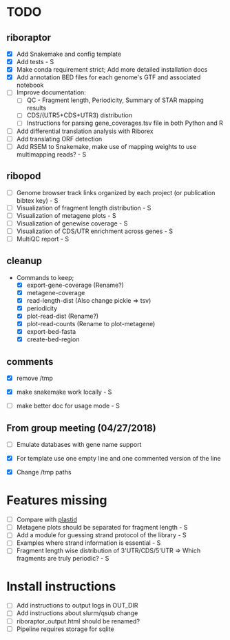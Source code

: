 # TODO

## riboraptor

- [x] Add Snakemake and config template
- [x] Add tests - S
- [x] Make conda requirement strict; Add more detailed installation docs
- [x] Add annotation BED files for each genome's GTF and associated notebook
- [ ] Improve documentation:
    - [ ] QC - Fragment length, Periodicity, Summary of STAR mapping results
    - [ ] CDS/(UTR5+CDS+UTR3) distribution
    - [ ] Instructions for parsing gene_coverages.tsv file in both Python and R
- [ ] Add differential translation analysis with Riborex
- [ ] Add translating ORF detection
- [ ] Add RSEM to Snakemake, make use of mapping weights to use multimapping reads? - S

## ribopod


- [ ] Genome browser track links organized by each project (or publication bibtex key) - S 
- [ ] Visualization of fragment length distribution - S
- [ ] Visualization of metagene plots - S
- [ ] Visualization of genewise coverage - S
- [ ] Visualization of CDS/UTR enrichment across genes - S
- [ ] MultiQC report - S

## cleanup

- Commands to keep;
  - [x] export-gene-coverage (Rename?)
  - [x] metagene-coverage 
  - [x] read-length-dist (Also change pickle => tsv)
  - [x] periodicity 
  - [x] plot-read-dist (Rename?)
  - [x] plot-read-counts (Rename to plot-metagene)
  - [x] export-bed-fasta 
  - [x] create-bed-region
 
## comments
- [x] remove /tmp 
- [x] make snakemake work locally - S
- [ ] make better doc for usage mode - S


## From group meeting (04/27/2018)

- [ ] Emulate databases with gene name support
- [x] For template use one empty line and one commented version of the line
- [x] Change /tmp paths


# Features missing
- [ ] Compare with [plastid](https://plastid.readthedocs.io/en/latest)
- [ ] Metagene plots should be separated for fragment length - S
- [ ] Add a module for guessing strand protocol of the library - S
- [ ] Examples where strand information is essential - S
- [ ] Fragment length wise distribution of 3'UTR/CDS/5'UTR => Which fragments are truly periodic? - S

# Install instructions

- [ ] Add instructions to output logs in OUT_DIR
- [ ] Add instructions about slurm/qsub change
- [ ] riboraptor_output.html should be renamed?
- [ ] Pipeline requires storage for sqlite
